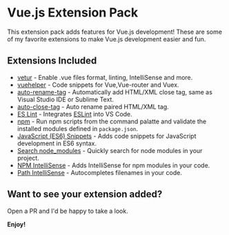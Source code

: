 # Vue.js Extension Pack

This extension pack adds features for Vue.js development! These are some of my favorite extensions to make Vue.js development easier and fun. 

## Extensions Included

* [vetur](https://marketplace.visualstudio.com/items?itemName=octref.vetur) - Enable .vue files format, linting, IntelliSense and more. 
* [vuehelper](https://marketplace.visualstudio.com/items?itemName=oysun.vuehelper) - Code snippets for Vue,Vue-router and Vuex. 
* [auto-rename-tag](https://marketplace.visualstudio.com/items?itemName=formulahendry.auto-rename-tag) - Automatically add HTML/XML close tag, same as Visual Studio IDE or Sublime Text. 
* [auto-close-tag](https://marketplace.visualstudio.com/items?itemName=formulahendry.auto-close-tag) - Auto rename paired HTML/XML tag. 
* [ES Lint](https://marketplace.visualstudio.com/items?itemName=dbaeumer.vscode-eslint) - Integrates [ESLint](http://eslint.org/) into VS Code. 
* [npm](https://marketplace.visualstudio.com/items?itemName=eg2.vscode-npm-script) - Run npm scripts from the command palatte and validate the installed modules defined in `package.json`.
* [JavaScript (ES6) Snippets](https://marketplace.visualstudio.com/items?itemName=xabikos.JavaScriptSnippets) - Adds code snippets for JavaScript development in ES6 syntax. 
* [Search node_modules](https://marketplace.visualstudio.com/items?itemName=jasonnutter.search-node-modules) - Quickly search for node modules in your project. 
* [NPM IntelliSense](https://marketplace.visualstudio.com/items?itemName=christian-kohler.npm-intellisense) - Adds IntelliSense for npm modules in your code. 
* [Path IntelliSense](https://marketplace.visualstudio.com/items?itemName=christian-kohler.path-intellisense) - Autocompletes filenames in your code. 

## Want to see your extension added?

Open a PR and I'd be happy to take a look. 

**Enjoy!**
